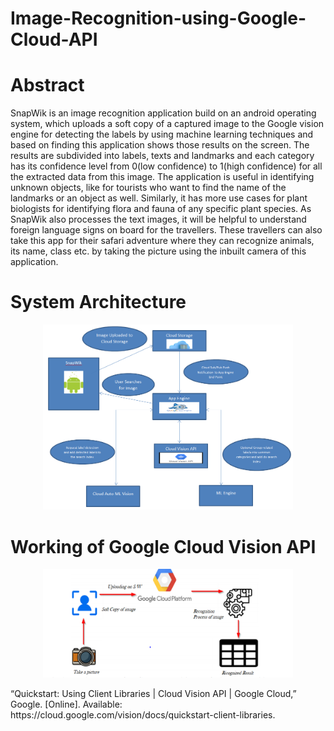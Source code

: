 # Image-Recognition-using-Google-Cloud-API
# Abstract
SnapWik is an image recognition application build on an android operating system, which uploads a soft copy of a captured image to the Google vision engine for detecting the labels by using machine learning techniques and based on finding this application shows those results on the screen. The results are subdivided into labels, texts and landmarks and each category has its confidence level from 0(low confidence) to 1(high confidence) for all the extracted data from this image. The application is useful in identifying unknown objects, like for tourists who want to find the name of the landmarks or an object as well. Similarly, it has more use cases for plant biologists for identifying flora and fauna of any specific plant species. As SnapWik also processes the text images, it will be helpful to understand foreign language signs on board for the travellers. These travellers can also take this app for their safari adventure where they can recognize animals, its name, class etc. by taking the picture using the inbuilt camera of this application.
# System Architecture
<p align="center">
 <img src="SystemArchitecture.png" width="400">
</p>

# Working of Google Cloud Vision API
<p align="center">
 <img src="GoogleCloud.png" width="400">
</p>
“Quickstart: Using Client Libraries  |  Cloud Vision API  |  Google Cloud,” Google. [Online]. Available: https://cloud.google.com/vision/docs/quickstart-client-libraries.
